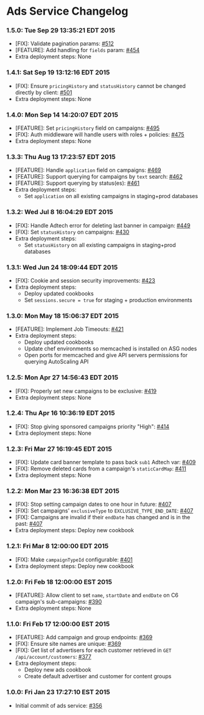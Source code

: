 # Ads Service Changelog

### 1.5.0: Tue Sep 29 13:35:21 EDT 2015
* [FIX]: Validate pagination params: [#512](https://github.com/cinema6/cwrx/issues/512)
* [FEATURE]: Add handling for `fields` param: [#454](https://github.com/cinema6/cwrx/issues/454)
* Extra deployment steps: None

### 1.4.1: Sat Sep 19 13:12:16 EDT 2015
* [FIX]: Ensure `pricingHistory` and `statusHistory` cannot be changed directly by client: [#501](https://github.com/cinema6/cwrx/pull/501)
* Extra deployment steps: None

### 1.4.0: Mon Sep 14 14:20:07 EDT 2015
* [FEATURE]: Set `pricingHistory` field on campaigns: [#495](https://github.com/cinema6/cwrx/issues/495)
* [FIX]: Auth middleware will handle users with roles + policies: [#475](https://github.com/cinema6/cwrx/pull/475)
* Extra deployment steps: None

### 1.3.3: Thu Aug 13 17:23:57 EDT 2015
* [FEATURE]: Handle `application` field on campaigns: [#469](https://github.com/cinema6/cwrx/issues/469)
* [FEATURE]: Support querying for campaigns by `text` search: [#462](https://github.com/cinema6/cwrx/issues/462)
* [FEATURE]: Support querying by status(es): [#461](https://github.com/cinema6/cwrx/issues/461)
* Extra deployment steps:
    * Set `application` on all existing campaigns in staging+prod databases

### 1.3.2: Wed Jul  8 16:04:29 EDT 2015
* [FIX]: Handle Adtech error for deleting last banner in campaign: [#449](https://github.com/cinema6/cwrx/issues/449)
* [FIX]: Set `statusHistory` on campaigns: [#430](https://github.com/cinema6/cwrx/issues/423)
* Extra deployment steps:
    * Set `statusHistory` on all existing campaigns in staging+prod databases

### 1.3.1: Wed Jun 24 18:09:44 EDT 2015
* [FIX]: Cookie and session security improvements: [#423](https://github.com/cinema6/cwrx/pull/423)
* Extra deployment steps:
    * Deploy updated cookbooks
    * Set `sessions.secure = true` for staging + production environments

### 1.3.0: Mon May 18 15:06:37 EDT 2015
* [FEATURE]: Implement Job Timeouts: [#421](https://github.com/cinema6/cwrx/pull/421)
* Extra deployment steps:
    * Deploy updated cookbooks
    * Update chef environments so memcached is installed on ASG nodes
    * Open ports for memcached and give API servers permissions for querying AutoScaling API

### 1.2.5: Mon Apr 27 14:56:43 EDT 2015
* [FIX]: Properly set new campaigns to be exclusive: [#419](https://github.com/cinema6/cwrx/pull/419)
* Extra deployment steps: None

### 1.2.4: Thu Apr 16 10:36:19 EDT 2015
* [FIX]: Stop giving sponsored campaigns priority "High": [#414](https://github.com/cinema6/cwrx/pull/414)
* Extra deployment steps: None

### 1.2.3: Fri Mar 27 16:19:45 EDT 2015
* [FIX]: Update card banner template to pass back `sub1` Adtech var: [#409](https://github.com/cinema6/cwrx/pull/409)
* [FIX]: Remove deleted cards from a campaign's `staticCardMap`: [#411](https://github.com/cinema6/cwrx/pull/411)
* Extra deployment steps: None

### 1.2.2: Mon Mar 23 16:36:38 EDT 2015
* [FIX]: Stop setting campaign dates to one hour in future: [#407](https://github.com/cinema6/cwrx/pull/407)
* [FIX]: Set campaigns' `exclusiveType` to `EXCLUSIVE_TYPE_END_DATE`: [#407](https://github.com/cinema6/cwrx/pull/407)
* [FIX]: Campaigns are invalid if their `endDate` has changed and is in the past: [#407](https://github.com/cinema6/cwrx/pull/407)
* Extra deployment steps: Deploy new cookbook

### 1.2.1: Fri Mar 8 12:00:00 EDT 2015
* [FIX]: Make `campaignTypeId` configurable: [#401](https://github.com/cinema6/cwrx/pull/401)
* Extra deployment steps: Deploy new cookbook

### 1.2.0: Fri Feb 18 12:00:00 EST 2015
* [FEATURE]: Allow client to set `name`, `startDate` and `endDate` on C6 campaign's sub-campaigns: [#390](https://github.com/cinema6/cwrx/pull/390)
* Extra deployment steps: None

### 1.1.0: Fri Feb 17 12:00:00 EST 2015
* [FEATURE]: Add campaign and group endpoints: [#369](https://github.com/cinema6/cwrx/pull/369)
* [FIX]: Ensure site names are unique: [#369](https://github.com/cinema6/cwrx/pull/369)
* [FIX]: Get list of advertisers for each customer retrieved in `GET /api/account/customers`: [#377](https://github.com/cinema6/cwrx/pull/377)
* Extra deployment steps:
    * Deploy new ads cookbook
    * Create default advertiser and customer for content groups

### 1.0.0: Fri Jan 23 17:27:10 EST 2015
* Initial commit of ads service: [#356](https://github.com/cinema6/cwrx/pull/356)
